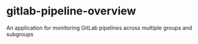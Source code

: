 # gitlab-pipeline-overview
An application for monitoring GitLab pipelines across multiple groups and subgroups
